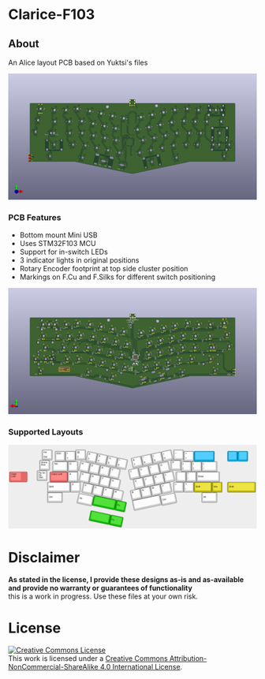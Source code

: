 # Clarice-F103

## About
An Alice layout PCB based on Yuktsi's files

![render img](https://github.com/audrentis/Clarice/blob/f103/Doc/Top_View.png)

### PCB Features
* Bottom mount Mini USB 
* Uses STM32F103 MCU
* Support for in-switch LEDs 
* 3 indicator lights in original positions 
* Rotary Encoder footprint at top side cluster position
* Markings on F.Cu and F.Silks for different switch positioning 

![render img](https://github.com/audrentis/Clarice/blob/f103/Doc/Bottom_View.png)

### Supported Layouts
![render img](https://github.com/audrentis/Clarice/blob/f103/Doc/layout.png)

# Disclaimer
**As stated in the license, I provide these designs as-is and as-available and provide no warranty or guarantees of functionality**  
this is a work in progress. Use these files at your own risk.

# License 
<a rel="license" href="http://creativecommons.org/licenses/by-nc-sa/4.0/"><img alt="Creative Commons License" style="border-width:0" 
src="https://i.creativecommons.org/l/by-nc-sa/4.0/88x31.png" /></a><br />This work is licensed under a <a rel="license" 
href="http://creativecommons.org/licenses/by-nc-sa/4.0/">Creative Commons Attribution-NonCommercial-ShareAlike 4.0 International License</a>.
